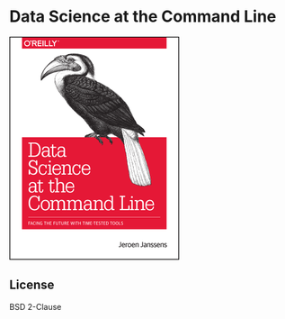 Data Science at the Command Line
================================

![Data Science at the Command Line Cover](book/cover.png)

## License

BSD 2-Clause
